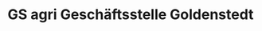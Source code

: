 ---
title: "GS agri Geschäftsstelle Goldenstedt"
url: /goldenstedt/gs-agri-geschaeftsstelle-goldenstedt/
shop: Baumarkt
---